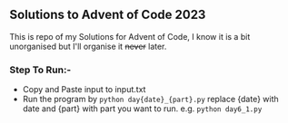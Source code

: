 ## Solutions to Advent of Code 2023

This is repo of my Solutions for Advent of Code, I know it is a bit unorganised but I'll organise it ~~never~~ later.

### Step To Run:-
-   Copy and Paste input to input.txt
-   Run the program by `python day{date}_{part}.py` replace {date} with date and {part} with part you want to run.
e.g. `python day6_1.py`
